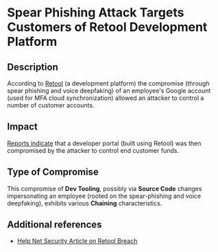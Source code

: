 # Spear Phishing Attack Targets Customers of Retool Development Platform

## Description

According to [Retool](https://retool.com/blog/mfa-isnt-mfa) (a development platform) the compromise (through spear phishing and voice deepfaking) of an employee's Google account (used for MFA cloud synchronization) allowed an attacker to control a number of customer accounts.

## Impact

[Reports indicate](https://www.coindesk.com/business/2023/09/13/phishing-attack-on-cloud-provider-with-fortune-500-clients-led-to-15m-crypto-theft-from-fortress-trust/) that a developer portal (built using Retool) was then compromised by the attacker to control end customer funds.

## Type of Compromise

This compromise of **Dev Tooling**, possibly via **Source Code** changes impersonating an employee (rooted on the spear-phishing and voice deepfaking), exhibits various **Chaining** characteristics.

## Additional references
- [Help Net Security Article on Retool Breach](https://www.helpnetsecurity.com/2023/09/14/retool-breach/)
